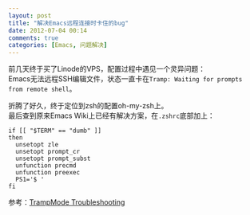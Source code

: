 ```yaml
---
layout: post
title: "解决Emacs远程连接时卡住的bug"
date: 2012-07-04 00:14
comments: true
categories: [Emacs, 问题解决]
---
```


前几天终于买了Linode的VPS，配置过程中遇见一个灵异问题：  
Emacs无法远程SSH编辑文件，状态一直卡在`Tramp: Waiting for prompts from remote shell`。

折腾了好久，终于定位到zsh的配置oh-my-zsh上。  
最后查到原来Emacs Wiki上已经有解决方案，在`.zshrc`底部加上：
```
if [[ "$TERM" == "dumb" ]]
then
  unsetopt zle
  unsetopt prompt_cr
  unsetopt prompt_subst
  unfunction precmd
  unfunction preexec
  PS1='$ '
fi
```

参考：[TrampMode Troubleshooting](http://emacswiki.org/emacs/TrampMode#toc6)
